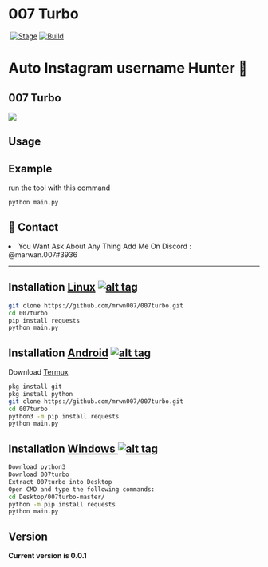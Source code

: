 <h1>007 Turbo </h1>
<p><a href="https://github.com/mrwn007/007turbo"><img  style="max-width:100%;"></a>
<a href="https://github.com/mrwn007/007turbo"><img src="https://img.shields.io/badge/Release-Stable-orange.svg" alt="Stage" data-canonical-src="https://img.shields.io/badge/Release-Stable-orange.svg" style="max-width:100%;"></a>
<a href="https://github.com/mrwn007/007turbo"><img src="https://img.shields.io/badge/Supported%20OS-Linux%2FWindows-brightgreengreen.svg" alt="Build" data-canonical-src="https://img.shields.io/badge/Supported%20OS-Linux%2FWindows-brightgreengreen.svg" style="max-width:100%;"></a></p>
<p><h1>Auto Instagram username Hunter 🔎 </h1>

<h2>007 Turbo</h2>


<img src="https://i.imgur.com/kQ3aEqz.jpg" data-canonical-src="https://i.imgur.com/kQ3aEqz.jpg" style="max-width:100%;">




<h2>Usage</h2>

<h2>Example</h2>
<p>run the tool with this command<p>
<code>python main.py</code>

<h2>💬 Contact</h2>
<li>You Want Ask About Any Thing Add Me On Discord : @marwan.007#3936</li>
<hr>

## Installation [Linux](https://wikipedia.org/wiki/Linux) [![alt tag](http://icons.iconarchive.com/icons/dakirby309/simply-styled/32/OS-Linux-icon.png)](https://fr.wikipedia.org/wiki/Linux)

```bash
git clone https://github.com/mrwn007/007turbo.git
cd 007turbo
pip install requests
python main.py
```


## Installation [Android](https://wikipedia.org/wiki/Android) [![alt tag](https://cdn1.iconfinder.com/data/icons/logotypes/32/android-32.png)](https://fr.wikipedia.org/wiki/Android)

Download [Termux](https://play.google.com/store/apps/details?id=com.termux)

```bash
pkg install git
pkg install python
git clone https://github.com/mrwn007/007turbo.git
cd 007turbo
python3 -m pip install requests
python main.py
```

## Installation [Windows ](https://wikipedia.org/wiki/Microsoft_Windows)[![alt tag](http://icons.iconarchive.com/icons/tatice/cristal-intense/32/Windows-icon.png)](https://fr.wikipedia.org/wiki/Microsoft_Windows)
```bash
Download python3
Download 007turbo
Extract 007turbo into Desktop
Open CMD and type the following commands:
cd Desktop/007turbo-master/
python -m pip install requests
python main.py
```
<h2>Version</h2>
<strong>Current version is 0.0.1</strong>
